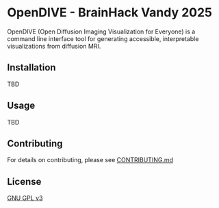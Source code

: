 # OpenDIVE - BrainHack Vandy 2025
OpenDIVE (Open Diffusion Imaging Visualization for Everyone) is a command line interface tool for generating accessible, interpretable visualizations from diffusion MRI.

## Installation

TBD

## Usage

TBD

## Contributing

For details on contributing, please see [CONTRIBUTING.md](CONTRIBUTING.md)

## License

[GNU GPL v3](https://choosealicense.com/licenses/gpl-3.0/)